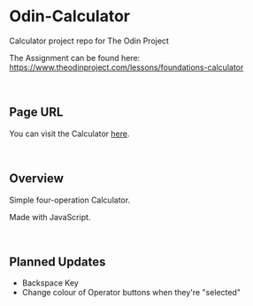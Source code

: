 # Odin-Calculator
Calculator project repo for The Odin Project


The Assignment can be found here:<br>
https://www.theodinproject.com/lessons/foundations-calculator


<br>

## Page URL
You can visit the Calculator [here](https://gimboidgit.github.io/Odin-Calculator/ "Calculator!").

<br>

## Overview
Simple four-operation Calculator.

Made with JavaScript.


<br>


## Planned Updates
- Backspace Key
- Change colour of Operator buttons when they're "selected"